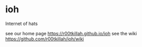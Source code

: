 ioh
===

Internet of hats

see our home page https://r00tkillah.github.io/ioh
see the wiki https://github.com/r00tkillah/ioh/wiki
